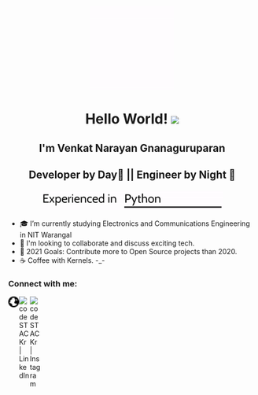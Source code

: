 <p align = "center"> <a href="https://vnkt777.nicepage.io"><img src="VNG.gif" width="170px"></a>

# <p align="center">  Hello World! <img src="https://media.giphy.com/media/hvRJCLFzcasrR4ia7z/giphy.gif" width="25px">
## <p align="center"> I'm Venkat Narayan Gnanaguruparan 
## <p align="center"> Developer by Day🌅 || Engineer by Night 🌇
<p align="center"> <img src="exp1font.gif" width="370" >

- 🎓 I’m currently studying Electronics and Communications Engineering in NIT Warangal 
- 👯 I'm looking to collaborate and discuss exciting tech. 
- 🎯 2021 Goals: Contribute more to Open Source projects than 2020.
- ☕ Coffee with Kernels. -_-

### Connect with me:

[<img align="left" alt="codeSTACKr.com" width="22px" src="https://raw.githubusercontent.com/iconic/open-iconic/master/svg/globe.svg" />][website]
[<img align="left" alt="codeSTACKr | LinkedIn" width="22px" src="https://cdn.jsdelivr.net/npm/simple-icons@v3/icons/linkedin.svg" />][linkedin]
[<img align="left" alt="codeSTACKr | Instagram" width="22px" src="https://cdn.jsdelivr.net/npm/simple-icons@v3/icons/instagram.svg" />][instagram]

<br />


[website]: https://vnkt777.nicepage.io
[instagram]: https://instagram.com/venkatnarayan.g
[linkedin]: https://linkedin.com/in/vnkt777
